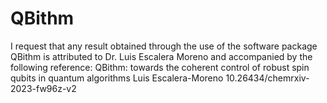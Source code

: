 # QBithm
I request that any result obtained through the use of the software package QBithm is attributed to Dr. Luis Escalera Moreno and accompanied by the following reference:
QBithm: towards the coherent control of robust spin qubits in quantum algorithms
Luis Escalera-Moreno
10.26434/chemrxiv-2023-fw96z-v2
